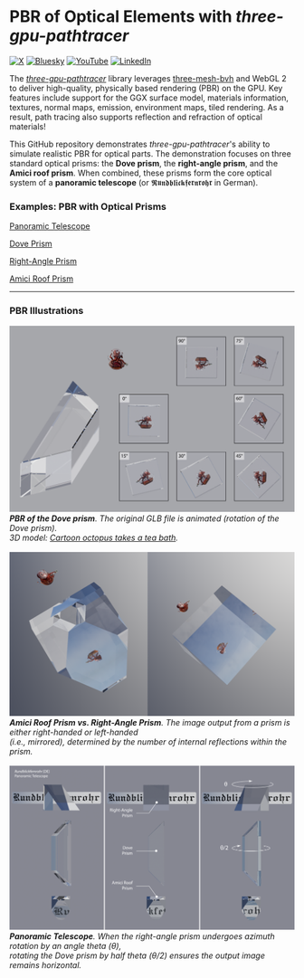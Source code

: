 # PBR of Optical Elements with *three-gpu-pathtracer*

[![X](https://img.shields.io/badge/@CYamahata-%23000000.svg?logo=X&logoColor=white)](https://x.com/CYamahata)
[![Bluesky](https://img.shields.io/badge/@cyamahata-0285FF?logo=bluesky&logoColor=fff)](https://bsky.app/profile/cyamahata.bsky.social)
[![YouTube](https://img.shields.io/badge/@cyamahat-FF0000?logo=youtube&style=flat)](https://www.youtube.com/@cyamahat)
[![LinkedIn](https://custom-icon-badges.demolab.com/badge/yamahata-0A66C2?logo=linkedin-white&logoColor=fff)](https://www.linkedin.com/in/yamahata/)


The *[three-gpu-pathtracer](https://github.com/gkjohnson/three-gpu-pathtracer)* library
leverages [three-mesh-bvh](https://github.com/gkjohnson/three-mesh-bvh) and WebGL 2 to deliver high-quality, 
physically based rendering (PBR) on the GPU. Key features include support for the GGX surface model, materials information, textures, normal maps, emission, environment maps, tiled rendering. As a result, path tracing also supports reflection and refraction of optical materials!

This GitHub repository demonstrates *three-gpu-pathtracer*'s ability to simulate realistic PBR for optical parts.
The demonstration focuses on three standard optical prisms: the **Dove prism**, the **right-angle prism**, and the **Amici roof prism**. When combined, these prisms form the core optical system of a **panoramic telescope** (or 𝕽𝖚𝖓𝖉𝖇𝖑𝖎𝖈𝖐𝖋𝖊𝖗𝖓𝖗𝖔𝖍𝖗 in German).

### Examples: PBR with Optical Prisms

[Panoramic Telescope](https://cyamahat.github.io/three-gpu-pathtracer-optics/examples/bundle/index.html)

[Dove Prism](https://cyamahat.github.io/three-gpu-pathtracer-optics/examples/bundle/index.html#Dove%20Prism)

[Right-Angle Prism](https://cyamahat.github.io/three-gpu-pathtracer-optics/examples/bundle/index.html#Right-Angle%20Prism)

[Amici Roof Prism](https://cyamahat.github.io/three-gpu-pathtracer-optics/examples/bundle/index.html#Amici%20Roof%20Prism)

---
### PBR Illustrations

![Dove Prism](./illustrations/PBR_Dove_prism_rotation.png)
***PBR of the Dove prism**. The original GLB file is animated (rotation of the Dove prism).*
<br/>*3D model: [Cartoon octopus takes a tea bath](https://skfb.ly/oqIRG).* 
<br/>
<br/>
![Amici Roof vs. Right-Angle Prism](./illustrations/PBR_right-angle_vs_Amici_roof_prism.png)
<br/>***Amici Roof Prism vs. Right-Angle Prism**. The image output from a prism is either right-handed or left-handed*
<br/>*(i.e., mirrored), determined by the number of internal reflections within the prism.*
<br/>
<br/>
![Panoramic Telescope](./illustrations/PBR_panoramic_telescope.png)
***Panoramic Telescope**. When the right-angle prism undergoes azimuth rotation by an angle theta (θ),*
<br/>*rotating the Dove prism by half theta (θ/2) ensures the output image remains horizontal.*
